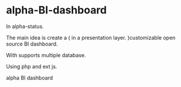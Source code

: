 alpha-BI-dashboard
==================
In alpha-status.

The main idea is create a ( in a presentation layer. )customizable open source BI dashboard.

With supports multiple database.

Using php and ext js.


alpha BI dashboard
